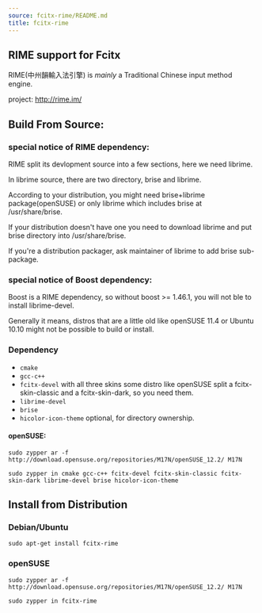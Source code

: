 ```yaml
---
source: fcitx-rime/README.md
title: fcitx-rime
---
```


## RIME support for Fcitx

RIME(中州韻輸入法引擎) is _mainly_ a Traditional Chinese input method engine.

project: http://rime.im/


## Build From Source:

### special notice of RIME dependency:

RIME split its devlopment source into a few sections, here we need librime.

In librime source, there are two directory, brise and librime.

According to your distribution, you might need brise+librime package(openSUSE) or only librime which includes brise at /usr/share/brise.

If your distribution doesn't have one you need to download librime and put brise directory into /usr/share/brise.

If you're a distribution packager, ask maintainer of librime to add brise sub-package.

### special notice of Boost dependency:

Boost is a RIME dependency, so without boost >= 1.46.1, you will not ble to install librime-devel.

Generally it means, distros that are a little old like openSUSE 11.4 or Ubuntu 10.10 might not be possible to build or install.

### Dependency

* `cmake`
* `gcc-c++`
* `fcitx-devel` with all three skins
  some distro like openSUSE split a fcitx-skin-classic and a fcitx-skin-dark, so you need them.
* `librime-devel`
* `brise`
* `hicolor-icon-theme`
  optional, for directory ownership.

#### openSUSE: 


```shell
sudo zypper ar -f http://download.opensuse.org/repositories/M17N/openSUSE_12.2/ M17N

sudo zypper in cmake gcc-c++ fcitx-devel fcitx-skin-classic fcitx-skin-dark librime-devel brise hicolor-icon-theme
```

## Install from Distribution

### Debian/Ubuntu

```shell
sudo apt-get install fcitx-rime
```

### openSUSE

```shell
sudo zypper ar -f http://download.opensuse.org/repositories/M17N/openSUSE_12.2/ M17N

sudo zypper in fcitx-rime
```
